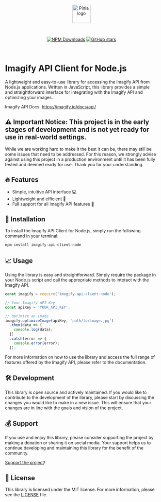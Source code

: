 <p align="center">
  <a href="https://imagify.io/" target="_blank" rel="noopener noreferrer">
    <img height="60" src="https://user-images.githubusercontent.com/11756007/216806071-06877e52-b089-448f-8d3d-e79d1e99958b.svg" alt="Pinia logo">
  </a>
</p>
<br/>
<p align="center">
<a href="https://www.npmjs.com/package/imagify-api-client-node" target="__blank"><img alt="NPM Downloads" src="https://img.shields.io/github/downloads/magictm/imagify-api-client-node/total?flat&colorA=002438&colorB=28CF8D"></a>
<a href="https://github.com/magictm/imagify-api-client-node" target="__blank"><img alt="GitHub stars" src="https://img.shields.io/github/stars/magictm/imagify-api-client-node?flat&colorA=002438&colorB=28CF8D"></a>
</p>
<br/>

# Imagify API Client for Node.js

A lightweight and easy-to-use library for accessing the Imagify API from Node.js applications. Written in JavaScript, this library provides a simple and straightforward interface for integrating with the Imagify API and optimizing your images.

Imagify API Docs: https://imagify.io/docs/api/

## ⚠ Important Notice: This project is in the early stages of development and is not yet ready for use in real-world settings. 
While we are working hard to make it the best it can be, there may still be some issues that need to be addressed. For this reason, we strongly advise against using this project in a production environment until it has been fully tested and deemed ready for use. Thank you for your understanding.

## 🔥 Features
- Simple, intuitive API interface 💻
- Lightweight and efficient 🚀
- Full support for all Imagify API features 💯
## 💾 Installation
To install the Imagify API Client for Node.js, simply run the following command in your terminal:

```js
npm install imagify-api-client-node
```
## 📈 Usage
Using the library is easy and straightforward. Simply require the package in your Node.js script and call the appropriate methods to interact with the Imagify API.

```js
const imagify = require('imagify-api-client-node');

// Your Imagify API Key
const apiKey = 'YOUR_API_KEY';

// Optimize an image
imagify.optimizeImage(apiKey, 'path/to/image.jpg')
  .then(data => {
    console.log(data);
  })
  .catch(error => {
    console.error(error);
  });
```
For more information on how to use the library and access the full range of features offered by the Imagify API, please refer to the documentation.

## 🛠️ Development
This library is open source and actively maintained. If you would like to contribute to the development of the library, please start by discussing the changes you would like to make in a new issue. This will ensure that your changes are in line with the goals and vision of the project.
## 💰 Support
If you use and enjoy this library, please consider supporting the project by making a donation or sharing it on social media. Your support helps us to continue developing and maintaining this library for the benefit of the community.

[Support the project](https://www.paypal.com/paypalme/merlinArtist)!
## 📄 License
This library is licensed under the MIT license. For more information, please see the [LICENSE](LICENSE) file.
